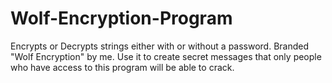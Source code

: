 # Wolf-Encryption-Program
Encrypts or Decrypts strings either with or without a password. Branded "Wolf Encryption" by me. Use it to create secret messages that only people who have access to this program will be able to crack.
